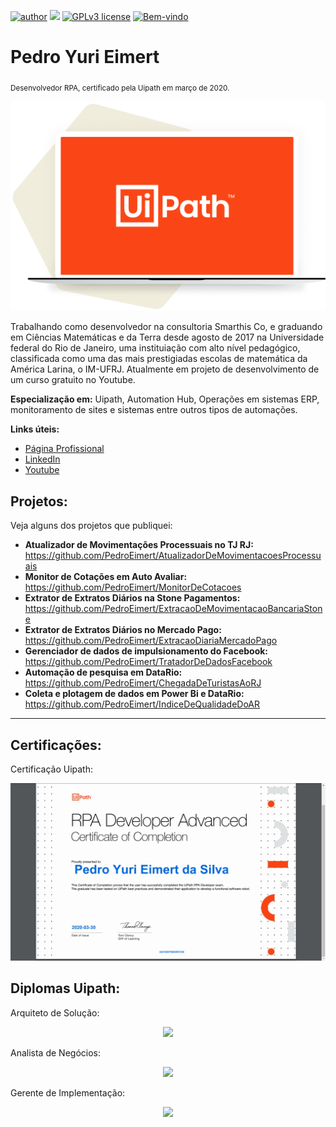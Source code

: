 
[![author](https://img.shields.io/badge/Autor-PedroEimert-green.svg)](https://www.linkedin.com/in/pedroeimert) [![](https://img.shields.io/badge/Uipath-20.10-blue.svg)](https://www.uipath.com) [![GPLv3 license](https://img.shields.io/badge/License-GPLv3-blue.svg)](http://perso.crans.org/besson/LICENSE.html) [![Bem-vindo](https://img.shields.io/badge/Meu-GitHub-brightgreen.svg?style=flat)](https://github.com/PedroEimert)

# Pedro Yuri Eimert
<sub>Desenvolvedor RPA, certificado pela Uipath em março de 2020.</sub>

<p align="center">
<img src="uipathbanner.png">
</p>

Trabalhando como desenvolvedor na consultoria Smarthis Co, e graduando em Ciências Matemáticas e da Terra desde agosto de 2017 na Universidade federal do Rio de Janeiro, uma instituiação com alto nível pedagógico, classificada como uma das mais prestigiadas escolas de matemática da América Larina, o IM-UFRJ. 
Atualmente em projeto de desenvolvimento de um curso gratuito no Youtube.


**Especialização em:** Uipath, Automation Hub, Operações em sistemas ERP, monitoramento de sites e sistemas entre outros tipos de automações.

**Links úteis:**
* [Página Profissional](http://pedroeimert.netlify.com)
* [LinkedIn](https://www.linkedin.com/in/pedroeimert)
* [Youtube](https://www.youtube.com/channel/UCD9ygw0Sfhkbn2_duK-mOeg)


## Projetos:
Veja alguns dos projetos que publiquei:

* **Atualizador de Movimentações Processuais no TJ RJ:** https://github.com/PedroEimert/AtualizadorDeMovimentacoesProcessuais
* **Monitor de Cotações em Auto Avaliar:** https://github.com/PedroEimert/MonitorDeCotacoes
* **Extrator de Extratos Diários na Stone Pagamentos:** https://github.com/PedroEimert/ExtracaoDeMovimentacaoBancariaStone
* **Extrator de Extratos Diários no Mercado Pago:** https://github.com/PedroEimert/ExtracaoDiariaMercadoPago
* **Gerenciador de dados de impulsionamento do Facebook:** https://github.com/PedroEimert/TratadorDeDadosFacebook
* **Automação de pesquisa em DataRio:** https://github.com/PedroEimert/ChegadaDeTuristasAoRJ
* **Coleta e plotagem de dados em Power Bi e DataRio:** https://github.com/PedroEimert/IndiceDeQualidadeDoAR

---


## Certificações:
Certificação Uipath:
<p align="center">
<img src="CertificadoUipath.jpeg">
</p>

## Diplomas Uipath:
Arquiteto de Solução:
<p align="center">
<img src="Pedro Yuri Eimert - UiPath - Solution Architech.pdf">
</p>

Analista de Negócios:
<p align="center">
<img src="Pedro Yuri Eimert - Business Analist - UiPath.pdf">
</p>

Gerente de Implementação:
<p align="center">
<img src="Pedro Yuri Eimert - Uipath - RPA Implementation Manager Foundation.pdf">
</p>
